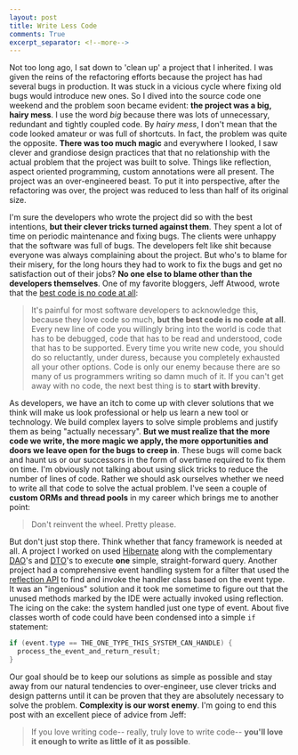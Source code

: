 ```yaml
---
layout: post
title: Write Less Code
comments: True
excerpt_separator: <!--more-->
---
```


Not too long ago, I sat down to 'clean up' a project that I inherited. I was given the reins of the refactoring efforts because the project has had several bugs in production. It was stuck in a vicious cycle where fixing old bugs would introduce new ones. So I dived into the source code one weekend and the problem soon became evident: **the project was a big, hairy mess**. I use the word *big* because there was lots of unnecessary, redundant and tightly coupled code. By *hairy mess*, I don't mean that the code looked amateur or was full of shortcuts. In fact, the problem was quite the opposite. **There was too much magic** and everywhere I looked, I saw clever and grandiose design practices that that no relationship with the actual problem that the project was built to solve. Things like reflection, aspect oriented programming, custom annotations were all present. The project was an over-engineered beast. To put it into perspective, after the refactoring was over, the project was reduced to less than half of its original size.

<!--more-->

 I'm sure the developers who wrote the project did so with the best intentions, **but their clever tricks turned against them**. They spent a lot of time on periodic maintenance and fixing bugs. The clients were unhappy that the software was full of bugs. The developers felt like shit because everyone was always complaining about the project. But who's to blame for their misery, for the long hours they had to work to fix the bugs and get no satisfaction out of their jobs? **No one else to blame other than the developers themselves**. One of my favorite bloggers, Jeff Atwood, wrote that the [best code is no code at all](https://blog.codinghorror.com/the-best-code-is-no-code-at-all/):

> It's painful for most software developers to acknowledge this, because they love code so much, **but the best code is no code at all**. Every new line of code you willingly bring into the world is code that has to be debugged, code that has to be read and understood, code that has to be supported. Every time you write new code, you should do so reluctantly, under duress, because you completely exhausted all your other options. Code is only our enemy because there are so many of us programmers writing so damn much of it. If you can't get away with no code, the next best thing is to **start with brevity**.

As developers, we have an itch to come up with clever solutions that we think will make us look professional or help us learn a new tool or technology. We build complex layers to solve simple problems and justify them as being "actually necessary". **But we must realize that the more code we write, the more magic we apply, the more opportunities and doors we leave open for the bugs to creep in**. These bugs will come back and haunt us or our successors in the form of overtime required to fix them on time. I'm obviously not talking about using slick tricks to reduce the number of lines of code. Rather we should ask ourselves whether we need to write all that code to solve the actual problem. I've seen a couple of **custom ORMs and thread pools** in my career which brings me to another point:

> Don't reinvent the wheel. Pretty please.

But don't just stop there. Think whether that fancy framework is needed at all. A project I worked on used [Hibernate](http://hibernate.org/) along with the complementary [DAO](https://en.wikipedia.org/wiki/Data_access_object)'s and [DTO](https://en.wikipedia.org/wiki/Data_transfer_object)'s to execute **one** simple, straight-forward query. Another project had a comprehensive event handling system for a filter that used the [reflection API](https://docs.oracle.com/javase/tutorial/reflect/) to find and invoke the handler class based on the event type. It was an "ingenious" solution and it took me sometime to figure out that the unused methods marked by the IDE were actually invoked using reflection. The icing on the cake: the system handled just one type of event. About five classes worth of code could have been condensed into a simple `if` statement:

```java
if (event.type == THE_ONE_TYPE_THIS_SYSTEM_CAN_HANDLE) {
  process_the_event_and_return_result;
}
```

Our goal should be to keep our solutions as simple as possible and stay away from our natural tendencies to over-engineer, use clever tricks and design patterns until it can be proven that they are absolutely necessary to solve the problem. **Complexity is our worst enemy**. I'm going to end this post with an excellent piece of advice from Jeff:

> If you love writing code-- really, truly love to write code-- **you'll love it enough to write as little of it as possible**.
